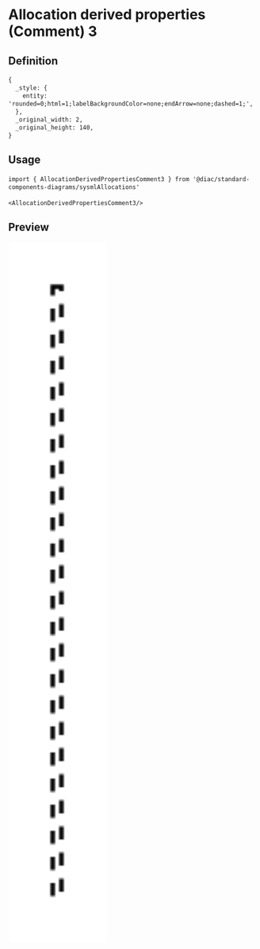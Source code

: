 # Allocation derived properties (Comment) 3

## Definition

```
{
  _style: { 
    entity: 'rounded=0;html=1;labelBackgroundColor=none;endArrow=none;dashed=1;',
  },
  _original_width: 2,
  _original_height: 140,
}
```

## Usage

```
import { AllocationDerivedPropertiesComment3 } from '@diac/standard-components-diagrams/sysmlAllocations'

<AllocationDerivedPropertiesComment3/>
```

## Preview

<img src="./allocation-derived-properties-comment-3.png" width="200"/>
